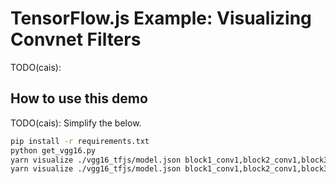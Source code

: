 # TensorFlow.js Example: Visualizing Convnet Filters

TODO(cais):

## How to use this demo

TODO(cais): Simplify the below.

```sh
pip install -r requirements.txt
python get_vgg16.py
yarn visualize ./vgg16_tfjs/model.json block1_conv1,block2_conv1,block3_conv1,block4_conv1,block5_conv1 --filters 64 --gpu --outputDir dist/filters
yarn visualize ./vgg16_tfjs/model.json block1_conv1,block2_conv1,block3_conv1,block4_conv1,block5_conv1 --inputImage cat.jpg --gpu --filters 64 --outputDir dist/activation
```